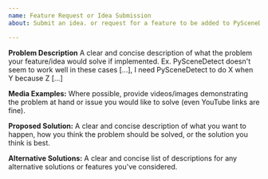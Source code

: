 ```yaml
---
name: Feature Request or Idea Submission
about: Submit an idea. or request for a feature to be added to PySceneDetect.

---
```


**Problem Description**
A clear and concise description of what the problem your feature/idea would solve if implemented. Ex. PySceneDetect doesn't seem to work well in these cases [...], I need PySceneDetect to do X when Y because Z [...]

**Media Examples:**
Where possible, provide videos/images demonstrating the problem at hand or issue you would like to solve (even YouTube links are fine).

**Proposed Solution:**
A clear and concise description of what you want to happen, how you think the problem should be solved, or the solution you think is best.

**Alternative Solutions:**
A clear and concise list of descriptions for any alternative solutions or features you've considered.
